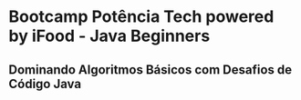 # Bootcamp Potência Tech powered by iFood - Java Beginners

## Dominando Algoritmos Básicos com Desafios de Código Java
